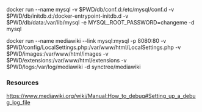 docker run --name mysql -v $PWD/db/conf.d:/etc/mysql/conf.d -v $PWD/db/initdb.d:/docker-entrypoint-initdb.d -v $PWD/db/data:/var/lib/mysql -e MYSQL_ROOT_PASSWORD=changeme -d mysql


docker run --name mediawiki --link mysql:mysql -p 8080:80 -v $PWD/config/LocalSettings.php:/var/www/html/LocalSettings.php -v $PWD/images:/var/www/html/images -v $PWD/extensions:/var/www/html/extensions -v $PWD/logs:/var/log/mediawiki -d synctree/mediawiki

### Resources
https://www.mediawiki.org/wiki/Manual:How_to_debug#Setting_up_a_debug_log_file
